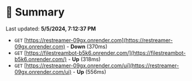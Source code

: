 # 📖 Summary
Last updated: **5/5/2024, 7:12:37 PM**

- `GET` [https://restreamer-09gx.onrender.com](https://restreamer-09gx.onrender.com) - **Down** (370ms)
- `GET` [https://filestreambot-b5k6.onrender.com/](https://filestreambot-b5k6.onrender.com/) - **Up** (318ms)
- `GET` [https://restreamer-09gx.onrender.com/ui](https://restreamer-09gx.onrender.com/ui) - **Up** (556ms)
